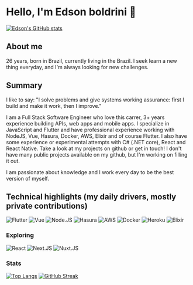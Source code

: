 # Hello, I'm Edson boldrini 🚀

[![Edson's GitHub stats](https://github-readme-stats.vercel.app/api?username=edsonboldrini)](https://github.com/anuraghazra/github-readme-stats)

## About me
26 years, born in Brazil, currently living in the Brazil. I seek learn a new thing everyday, and I'm always looking for new challenges.

## Summary
I like to say: "I solve problems and give systems working assurance: first I build and make it work, then I improve."

I am a Full Stack Software Engineer who love this carrer, 3+ years experience building APIs, web apps and mobile apps. I specialize in JavaScript and Flutter and have professional experience working with NodeJS, Vue, Hasura, Docker, AWS, Elixir and of course Flutter. I also have some experience or experimental attempts with C# (.NET core), React and React Native. Take a look at my projects on github or get in touch! I don't have many public projects available on my github, but I'm working on filling it out.

I am passionate about knowledge and I work every day to be the best version of myself.

## Technical highlights (my daily drivers, mostly private contributions) 
![Flutter](https://img.shields.io/badge/Flutter-02569B?style=for-the-badge&logo=flutter&logoColor=white)
![Vue](https://img.shields.io/badge/Vue.js-35495E?style=for-the-badge&logo=vue.js&logoColor=4FC08D)
![Node.JS](https://img.shields.io/badge/Node.js-339933?style=for-the-badge&logo=nodedotjs&logoColor=white)
![Hasura](https://img.shields.io/badge/Hasura-1EB4D4?style=for-the-badge&logo=hasura&logoColor=white)
![AWS](https://img.shields.io/badge/Amazon_AWS-232F3E?style=for-the-badge&logo=amazon-aws&logoColor=white)
![Docker](https://img.shields.io/badge/docker-%230db7ed.svg?style=for-the-badge&logo=docker&logoColor=white)
![Heroku](https://img.shields.io/badge/Heroku-430098?style=for-the-badge&logo=heroku&logoColor=white)
![Elixir](https://img.shields.io/badge/Elixir-4B275F?style=for-the-badge&logo=elixir&logoColor=white)

### Exploring
![React](https://img.shields.io/badge/React-20232A?style=for-the-badge&logo=react&logoColor=61DAFB)
![Next.JS](https://img.shields.io/badge/next.js-000000?style=for-the-badge&logo=nextdotjs&logoColor=white)
![Nuxt.JS](https://img.shields.io/badge/nuxt.js-00C58E?style=for-the-badge&logo=nuxtdotjs&logoColor=white)

### Stats
[![Top Langs](https://github-readme-stats.vercel.app/api/top-langs/?username=edsonboldrini&hide=python,objective-c,java,swift)](https://github.com/anuraghazra/github-readme-stats)
[![GitHub Streak](https://streak-stats.demolab.com/?user=edsonboldrini&theme=dark)](https://git.io/streak-stats)

<!--
**edsonboldrini/edsonboldrini** is a ✨ _special_ ✨ repository because its `README.md` (this file) appears on your GitHub profile.

Here are some ideas to get you started:

- 🔭 I’m currently working on ...
- 🌱 I’m currently learning ...
- 👯 I’m looking to collaborate on ...
- 🤔 I’m looking for help with ...
- 💬 Ask me about ...
- 📫 How to reach me: ...
- 😄 Pronouns: ...
- ⚡ Fun fact: ...
-->
